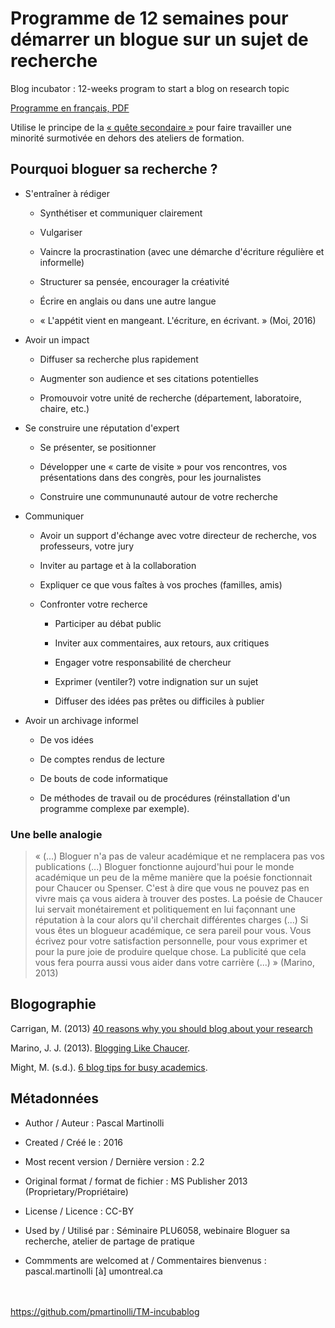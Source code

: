 # Programme de 12 semaines pour démarrer un blogue sur un sujet de recherche

Blog incubator : 12-weeks program to start a blog on research topic

[Programme en français, PDF](https://github.com/pmartinolli/TM-incubablog/blob/master/files/TM-incubablog-v2.2.fr.pdf)

Utilise le principe de la [« quête secondaire »](https://github.com/pmartinolli/TM-Wikipedibus/blob/master/README.md#qu%C3%AAte-secondaire) pour faire travailler une minorité surmotivée en dehors des ateliers de formation.

## Pourquoi bloguer sa recherche ?

- S'entraîner à rédiger

   - Synthétiser et communiquer clairement
   
   - Vulgariser
   
   - Vaincre la procrastination (avec une démarche d'écriture régulière et informelle)
   
   - Structurer sa pensée, encourager la créativité
   
   - Écrire en anglais ou dans une autre langue
   
   - « L'appétit vient en mangeant. L'écriture, en écrivant. » (Moi, 2016)

- Avoir un impact

   - Diffuser sa recherche plus rapidement
   
   - Augmenter son audience et ses citations potentielles
   
   - Promouvoir votre unité de recherche (département, laboratoire, chaire, etc.)
 
- Se construire une réputation d'expert

   - Se présenter, se positionner
   
   - Développer une « carte de visite » pour vos rencontres, vos présentations dans des congrès, pour les journalistes
   
   - Construire une commununauté autour de votre recherche

- Communiquer

   - Avoir un support d'échange avec votre directeur de recherche, vos professeurs, votre jury

   - Inviter au partage et à la collaboration
   
   - Expliquer ce que vous faîtes à vos proches (familles, amis)

   - Confronter votre recherce
   
      - Participer au débat public
      
      - Inviter aux commentaires, aux retours, aux critiques
      
      - Engager votre responsabilité de chercheur
      
      - Exprimer (ventiler?) votre indignation sur un sujet 
      
      - Diffuser des idées pas prêtes ou difficiles à publier

- Avoir un archivage informel

    - De vos idées
    
    - De comptes rendus de lecture
    
    - De bouts de code informatique
    
    - De méthodes de travail ou de procédures (réinstallation d'un programme complexe par exemple).


### Une belle analogie

> « (...) Bloguer n'a pas de valeur académique et ne remplacera pas vos publications (...) 
> Bloguer fonctionne aujourd'hui pour le monde académique un peu de la même manière que la poésie fonctionnait pour Chaucer ou Spenser. C'est à dire que vous ne pouvez pas en vivre mais ça vous aidera à trouver des postes. La poésie de Chaucer lui servait monétairement et politiquement en lui façonnant une réputation à la cour alors qu'il cherchait différentes charges (...)
> Si vous êtes un blogueur académique, ce sera pareil pour vous. Vous écrivez pour votre satisfaction personnelle, pour vous exprimer et pour la pure joie de produire quelque chose. La publicité que cela vous fera pourra aussi vous aider dans votre carrière (...) » (Marino, 2013)


## Blogographie

Carrigan, M. (2013) [40 reasons why you should blog about your research](http://sociologicalimagination.org/archives/13910)

Marino, J. J. (2013). [Blogging Like Chaucer](http://dagblog.com/media/blogging-chaucer-16772).

Might, M. (s.d.). [6 blog tips for busy academics](http://matt.might.net/articles/how-to-blog-as-an-academic/).

## Métadonnées

* Author / Auteur : Pascal Martinolli

* Created / Créé le : 2016

* Most recent version / Dernière version : 2.2

* Original format / format de fichier : MS Publisher 2013 (Proprietary/Propriétaire)

* License / Licence : CC-BY

* Used by / Utilisé par  : Séminaire PLU6058, webinaire Bloguer sa recherche, atelier de partage de pratique

* Commments are welcomed at / Commentaires bienvenus : pascal.martinolli [à] umontreal.ca



\
\
https://github.com/pmartinolli/TM-incubablog
